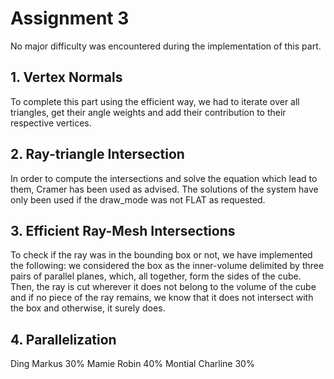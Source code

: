 # Assignment 3

No major difficulty was encountered during the implementation of this part.

## 1. Vertex Normals
To complete this part using the efficient way, we had to iterate over all triangles, get their angle weights and add their contribution to their respective vertices.

## 2. Ray-triangle Intersection
In order to compute the intersections and solve the equation which lead to them, Cramer has been used as advised. The solutions of the system have only been used if the draw_mode was not FLAT as requested.

## 3. Efficient Ray-Mesh Intersections
To check if the ray was in the bounding box or not, we have implemented the following: we considered the box as the inner-volume delimited by three pairs of parallel planes, which, all together, form the sides of the cube.
Then, the ray is cut wherever it does not belong to the volume of the cube and if no piece of the ray remains, we know that it does not intersect with the box and otherwise, it surely does.

## 4. Parallelization


Ding Markus 30%
Mamie Robin 40%
Montial Charline 30%
